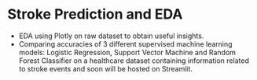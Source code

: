 # Stroke Prediction and EDA
- EDA using Plotly on raw dataset to obtain useful insights. 
- Comparing accuracies of 3 different supervised machine learning models: Logistic Regression, Support Vector Machine and Random Forest Classifier on a healthcare dataset containing information related to stroke events and soon will be hosted on Streamlit.
